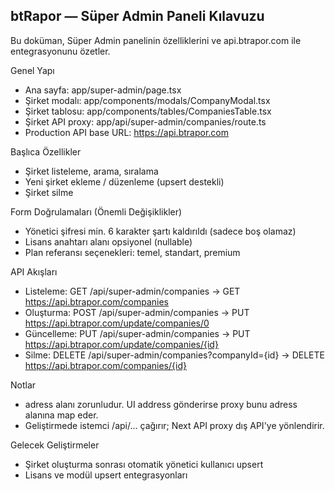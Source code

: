 ## btRapor — Süper Admin Paneli Kılavuzu

Bu doküman, Süper Admin panelinin özelliklerini ve api.btrapor.com ile entegrasyonunu özetler.

Genel Yapı
- Ana sayfa: app/super-admin/page.tsx
- Şirket modalı: app/components/modals/CompanyModal.tsx
- Şirket tablosu: app/components/tables/CompaniesTable.tsx
- Şirket API proxy: app/api/super-admin/companies/route.ts
- Production API base URL: https://api.btrapor.com

Başlıca Özellikler
- Şirket listeleme, arama, sıralama
- Yeni şirket ekleme / düzenleme (upsert destekli)
- Şirket silme

Form Doğrulamaları (Önemli Değişiklikler)
- Yönetici şifresi min. 6 karakter şartı kaldırıldı (sadece boş olamaz)
- Lisans anahtarı alanı opsiyonel (nullable)
- Plan referansı seçenekleri: temel, standart, premium

API Akışları
- Listeleme: GET /api/super-admin/companies → GET https://api.btrapor.com/companies
- Oluşturma: POST /api/super-admin/companies → PUT https://api.btrapor.com/update/companies/0
- Güncelleme: PUT /api/super-admin/companies → PUT https://api.btrapor.com/update/companies/{id}
- Silme: DELETE /api/super-admin/companies?companyId={id} → DELETE https://api.btrapor.com/companies/{id}

Notlar
- adress alanı zorunludur. UI address gönderirse proxy bunu adress alanına map eder.
- Geliştirmede istemci /api/... çağırır; Next API proxy dış API'ye yönlendirir.

Gelecek Geliştirmeler
- Şirket oluşturma sonrası otomatik yönetici kullanıcı upsert
- Lisans ve modül upsert entegrasyonları


